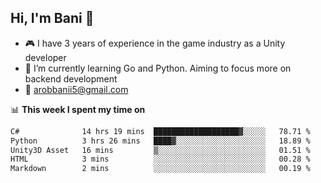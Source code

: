 ## Hi, I'm Bani 👋

- :video_game: I have 3 years of experience in the game industry as a Unity developer
- 🌱 I’m currently learning Go and Python. Aiming to focus more on backend development
- :email: arobbanii5@gmail.com

📊 **This week I spent my time on**

<!--START_SECTION:waka-->

```txt
C#              14 hrs 19 mins  ███████████████████▓░░░░░   78.71 %
Python          3 hrs 26 mins   ████▓░░░░░░░░░░░░░░░░░░░░   18.89 %
Unity3D Asset   16 mins         ▒░░░░░░░░░░░░░░░░░░░░░░░░   01.51 %
HTML            3 mins          ░░░░░░░░░░░░░░░░░░░░░░░░░   00.28 %
Markdown        2 mins          ░░░░░░░░░░░░░░░░░░░░░░░░░   00.19 %
```

<!--END_SECTION:waka-->
